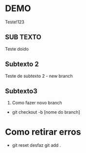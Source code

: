 # DEMO

Teste!123

## SUB TEXTO

Teste doido


## Subtexto 2
Teste de subtexto 2 - new branch

## Subtexto3

1. Como fazer novo branch
 - git checkout -b [nome do branch]


# Como retirar erros 
 - git reset desfaz git add .
